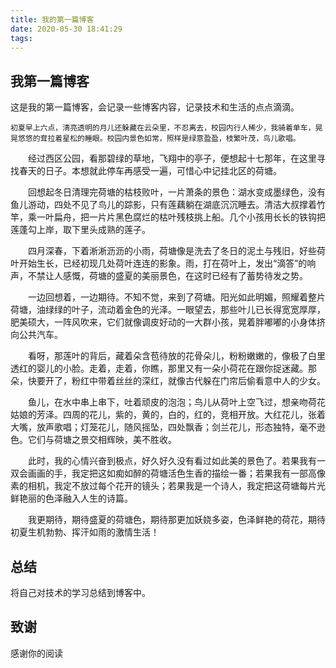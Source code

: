 ```yaml
---
title: 我的第一篇博客
date: 2020-05-30 18:41:29
tags:
---
```

## 我第一篇博客
这是我的第一篇博客，会记录一些博客内容，记录技术和生活的点点滴滴。

	初夏早上六点，清亮透明的月儿还躲藏在云朵里，不忍离去，校园内行人稀少，我骑着单车，晃晃悠悠的耷拉着星松的睡眼。校园内景色如常，照样是绿意盈盈，枝繁叶茂，鸟儿歌唱。

　　经过西区公园，看那碧绿的草地，飞翔中的亭子，便想起十七那年，在这里寻找春天的日子。本想就此停车再感受一遍，可惜心中记挂北区的荷塘。

　　回想起冬日清理完荷塘的枯枝败叶，一片萧条的景色：湖水变成墨绿色，没有鱼儿游动，四处不见了鸟儿的踪影，只有莲藕躺在湖底沉沉睡去。清洁大叔撑着竹竿，乘一叶扁舟，把一片片黑色腐烂的枯叶残枝挑上船。几个小孩用长长的铁钩把莲蓬勾上岸，取下里头成熟的莲子。

　　四月深春，下着淅淅沥沥的小雨，荷塘像是洗去了冬日的泥土与残旧，好些荷叶开始生长，已经初现几处荷叶连连的影象。雨，打在荷叶上，发出“滴答”的响声，不禁让人感慨，荷塘的盛夏的美丽景色，在这时已经有了蓄势待发之势。

<!-- more -->

　　一边回想着，一边期待。不知不觉，来到了荷塘。阳光如此明媚，照耀着整片荷塘，油绿绿的叶子，流动着金色的光泽。一眼望去，那些叶儿已长得宽宽厚厚，肥美硕大，一阵风吹来，它们就像调皮好动的一大群小孩，晃着胖嘟嘟的小身体挤向公共汽车。

　　看呀，那莲叶的背后，藏着朵含苞待放的花骨朵儿，粉粉嫩嫩的，像极了白里透红的婴儿的小脸。走着，走着，你瞧，那里又有一朵小荷花在跟你捉迷藏。那朵，快要开了，粉红中带着丝丝的深红，就像古代躲在门帘后偷看意中人的少女。

　　鱼儿，在水中串上串下，吐着顽皮的泡泡；鸟儿从荷叶上空飞过，想亲吻荷花姑娘的芳泽。四周的花儿，紫的，黄的，白的，红的，竞相开放。大红花儿，张着大嘴，放声歌唱；灯笼花儿，随风摇坠，四处飘香；剑兰花儿，形态独特，毫不逊色。它们与荷塘之景交相辉映，美不胜收。

　　此时，我的心情兴奋到极点，好久好久没有看过如此美的景色了。若果我有一双会画画的手，我定把这如痴如醉的荷塘活色生香的描绘一番；若果我有一部高像素的相机，我定不放过每个花开的镜头；若果我是一个诗人，我定把这荷塘每片光鲜艳丽的色泽融入人生的诗篇。

　　我更期待，期待盛夏的荷塘色，期待那更加妖娆多姿，色泽鲜艳的荷花，期待初夏生机勃勃、挥汗如雨的激情生活！

## 总结
将自己对技术的学习总结到博客中。

## 致谢
感谢你的阅读